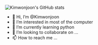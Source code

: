 ![Kimwonjoon's GitHub stats](https://github-readme-stats.vercel.app/api?username=Kimwonjoon&show_icons=true)

- 👋 Hi, I’m @Kimwonjoon
- 👀 I’m interested in most of the computer
- 🌱 I’m currently learning python
- 💞️ I’m looking to collaborate on ...
- 📫 How to reach me ...

<!---
Kimwonjoon/Kimwonjoon is a ✨ special ✨ repository because its `README.md` (this file) appears on your GitHub profile.
You can click the Preview link to take a look at your changes.
--->
